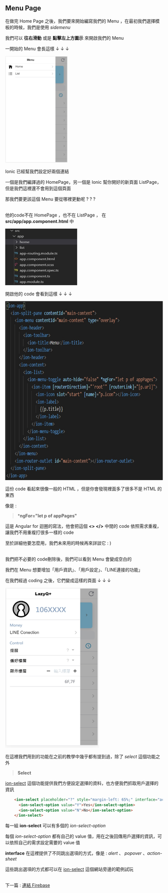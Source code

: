 ## Menu Page

在做完 Home Page 之後，我們要來開始編寫我們的 Menu ，在最初我們選擇模板的時候，我們是使用 *sidemenu* 

我們可以 **往右滑動** 或是 **點擊左上方圖示** 來開啟我們的 Menu 

一開始的 Menu 會長這樣 ↓ ↓ ↓ 

<img src="教程圖片/1574044641102.jpg" width="200px" height="340px">

Ionic 已經幫我們設定好兩個連結

一個是我們編譯過的 HomePage，另一個是 Ionic 幫你開好的新頁面 ListPage，但是我們這裡還不會用到這個頁面 

那我們要更該這個 Menu 要從哪裡更動呢 ? ? ? 

\
他的code不在 HomePage ，也不在 ListPage ， 在 **src/app/app.component.html** 中

<img src="教程圖片/1574045905083.jpg" width="230px" height="180px">

開啟他的 code 會看到這樣 ↓ ↓ ↓

<img src="教程圖片/1574045939085.jpg" width="720px" height="570px">

這份 code 看起來很像一般的 HTML ，但是你會發現裡面多了很多不是 HTML 的東西 

像是 : 

> ***ngFor="let p of appPages"** 

這是 Angular for 迴圈的寫法，他會把這個 **<> </>**  中間的 code 依照需求重複，讓我們不用重複打很多一樣的 code 

至於詳細他要怎麼用，我們未來用的時候再來詳談它 : ) 

\
我們把不必要的 code刪除後，我們可以看到 Menu 會變成空白的

我們在 Menu 想要增加「用戶資訊」、「用戶設定」、「LINE連接的功能」

在我們經過 coding 之後，它們變成這樣的頁面 ↓ ↓ ↓

<img src="教程圖片/1574140476612.jpg" width="300px" height="510px">

在這裡我們用到的功能在之前的教學中幾乎都有提到過，除了 *select* 這個功能之外

> **Select**

[ion-select](https://ionicframework.com/docs/api/select) 這個功能提供我們方便設定選擇的資料，也方便我們抓取用戶選擇的資訊 
```html   
    <ion-select placeholder="?" style="margin-left: 65%;" interface="action-sheet">
      <ion-select-option value="Y">Yes</ion-select-option>
      <ion-select-option value="N">No</ion-select-option>
    </ion-select>
```
每一組 **ion-select** 可以有多個的 *ion-select-option* 

每個 *ion-select-option* 都有自己的 value 值，用在之後回傳用戶選擇的資訊，可以依照自己的需求設定需要的 value 值 

**interface** 在這裡提供了不同跳出選項的方式，像是 : *alert* 、 *popover* 、*action-sheet* 

這些跳出選項的方式都可以在 [ion-select](https://ionicframework.com/docs/api/select) 這個網站旁邊的範例試玩



\
下一篇 : [連結 Firebase](5_連接Firebase.md)








